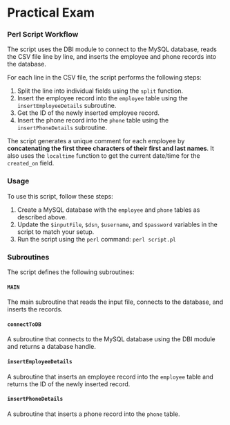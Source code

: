 # Practical Exam

### Perl Script Workflow

The script uses the DBI module to connect to the MySQL database, reads the CSV file line by line, and inserts the employee and phone records into the database.

For each line in the CSV file, the script performs the following steps:

1.  Split the line into individual fields using the `split` function.
2.  Insert the employee record into the `employee` table using the `insertEmployeeDetails` subroutine.
3.  Get the ID of the newly inserted employee record.
4.  Insert the phone record into the `phone` table using the `insertPhoneDetails` subroutine.

The script generates a unique comment for each employee by **concatenating the first three characters of their first and last names**. It also uses the `localtime` function to get the current date/time for the `created_on` field.


### Usage

To use this script, follow these steps:

1.  Create a MySQL database with the `employee` and `phone` tables as described above.
2.  Update the `$inputFile`, `$dsn`, `$username`, and `$password` variables in the script to match your setup.
3.  Run the script using the `perl` command: `perl script.pl`

### Subroutines

The script defines the following subroutines:

#### `MAIN`

The main subroutine that reads the input file, connects to the database, and inserts the records.

#### `connectToDB`

A subroutine that connects to the MySQL database using the DBI module and returns a database handle.

#### `insertEmployeeDetails`

A subroutine that inserts an employee record into the `employee` table and returns the ID of the newly inserted record.

#### `insertPhoneDetails`

A subroutine that inserts a phone record into the `phone` table.